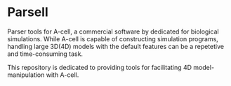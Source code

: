 # Parsell
Parser tools for A-cell, a commercial software by dedicated for biological simulations.
While A-cell is capable of constructing simulation programs, handling large 3D(4D) models with the default features can be a repetetive and time-consuming task.

This repository is dedicated to providing tools for facilitating 4D model-manipulation with A-cell.

